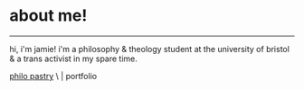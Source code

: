 # about me!

* * *

hi, i'm jamie! i'm a philosophy & theology student at the university of bristol & a trans activist in my spare time.

[philo pastry](./philopastry.md) \ | portfolio

